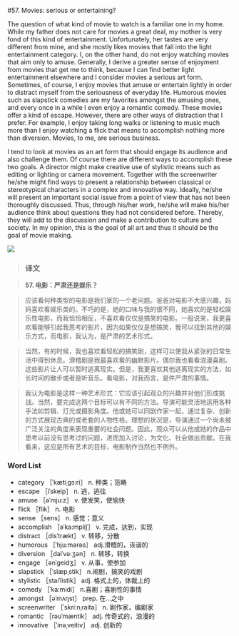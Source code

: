 #57. Movies: serious or entertaining?

The question of what kind of movie to watch is a familiar one in my home. While my father does not care for movies a great deal, my mother is very fond of this kind of entertainment. Unfortunately, her tastes are very different from mine, and she mostly likes movies that fall into the light entertainment category. I, on the other hand, do not enjoy watching movies that aim only to amuse. Generally, I derive a greater sense of enjoyment from movies that get me to think, because I can find better light entertainment elsewhere and I consider movies a serious art form. Sometimes, of course, I enjoy movies that amuse or entertain lightly in order to distract myself from the seriousness of everyday life. Humorous movies such as slapstick comedies are my favorites amongst the amusing ones, and every once in a while I even enjoy a romantic comedy. These movies offer a kind of escape. However, there are other ways of distraction that I prefer. For example, I enjoy taking long walks or listening to music much more than I enjoy watching a flick that means to accomplish nothing more than diversion. Movies, to me, are serious business.

I tend to look at movies as an art form that should engage its audience and also challenge them. Of course there are different ways to accomplish these two goals. A director might make creative use of stylistic means such as editing or lighting or camera movement. Together with the screenwriter he/she might find ways to present a relationship between classical or stereotypical characters in a complex and innovative way. Ideally, he/she will present an important social issue from a point of view that has not been thoroughly discussed. Thus, through his/her work, he/she will make his/her audience think about questions they had not considered before. Thereby, they will add to the discussion and make a contribution to culture and society. In my opinion, this is the goal of all art and thus it should be the goal of movie making.

![](images/TOEFL-iBT-High-Score-Essays-057.jpg)

> ### 译文

> **57. 电影：严肃还是娱乐？**

> 应该看何种类型的电影是我们家的一个老问题。爸爸对电影不大感兴趣，妈妈喜欢看娱乐类的。不巧的是，她的口味与我的很不同，她喜欢的是轻松娱乐性电影，而我恰恰相反，不喜欢看仅仅是搞笑的电影。一般说来，我更喜欢看能够引起我思考的影片，因为如果仅仅是想搞笑，我可以找到其他的娱乐方式，而电影，我认为，是严肃的艺术形式。

> 当然，有的时候，我也喜欢看轻松的搞笑剧，这样可以使我从紧张的日常生活中得到休息。滑稽剧是我最喜欢看的幽默影片。偶尔我也看看浪漫喜剧。这些影片让人可以暂时逃离现实。但是，我更喜欢其他逃离现实的方法，如长时间的散步或者是听音乐。看电影，对我而言，是件严肃的事情。

> 我认为电影是这样一种艺术形式：它应该引起观众的兴趣并对他们形成挑战。当然，要完成这两个目标可以有不同的方法。导演可能灵活地运用各种手法如剪辑、灯光或摄影角度。他或她可以同剧作家一起，通过复杂、创新的方式展现古典的或老套的人物性格。理想的状况是，导演通过一个尚未被广泛关注的角度来表现重要的社会问题。因此，观众可以从他或她的作品中思考以前没有思考过的问题，进而加入讨论，为文化、社会做出贡献。在我看来，这应是所有艺术的目标，电影制作当然也不例外。

### Word List

 * category ［ˈkætiˌgɔ:ri］ n. 种类；范畴
 * escape ［iˈskeip］ n. 逃，逃往
 * amuse ［əˈmju:z］ v. 使发笑，使愉快
 * flick ［flik］ n. 电影
 * sense ［sens］ n. 感觉；意义
 * accomplish ［əˈka:mpliʃ］ v. 完成，达到，实现
 * distract ［disˈtrækt］ v. 转移，分散
 * humorous ［ˈhju:mərəs］ adj.滑稽的，诙谐的
 * diversion ［daiˈvə:ʒən］ n. 转移，转换
 * engage ［ənˈgeidʒ］ v. 从事，使参加
 * slapstick ［ˈslæpˌstik］ n.闹剧，搞笑的戏剧
 * stylistic ［staiˈlistik］ adj. 格式上的，体裁上的
 * comedy ［ˈka:midi］ n.喜剧；喜剧性的事情
 * amongst ［əˈmʌŋst］ prep. 在…之中
 * screenwriter ［ˈskri:nˌraitə］ n. 剧作家，编剧家
 * romantic ［rəuˈmæntik］ adj. 传奇式的，浪漫的
 * innovative ［ˈinəˌveitiv］ adj. 创新的</li>
